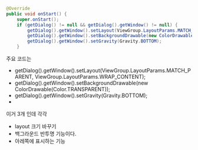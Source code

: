 ```Java
@Override  
public void onStart() {  
    super.onStart();  
    if (getDialog() != null && getDialog().getWindow() != null) {  
        getDialog().getWindow().setLayout(ViewGroup.LayoutParams.MATCH_PARENT, ViewGroup.LayoutParams.WRAP_CONTENT);  
        getDialog().getWindow().setBackgroundDrawable(new ColorDrawable(Color.TRANSPARENT));  
        getDialog().getWindow().setGravity(Gravity.BOTTOM);  
    }
```
주요 코드는
- getDialog().getWindow().setLayout(ViewGroup.LayoutParams.MATCH_PARENT, ViewGroup.LayoutParams.WRAP_CONTENT);  
- getDialog().getWindow().setBackgroundDrawable(new ColorDrawable(Color.TRANSPARENT));  
- getDialog().getWindow().setGravity(Gravity.BOTTOM);
-

이거 3개 인데
각각
- layout 크기 바꾸기
- 백그라운드 반투명 기능이다.
- 아레쪽에 표시하는 기능
